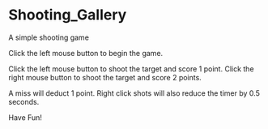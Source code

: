 # Shooting_Gallery
A simple shooting game

Click the left mouse button to begin the game.

Click the left mouse button to shoot the target and score 1 point. 
Click the right mouse button to shoot the target and score 2 points. 

A miss will deduct 1 point.
Right click shots will also reduce the timer by 0.5 seconds. 

Have Fun!
